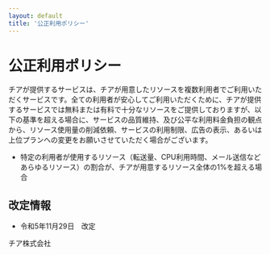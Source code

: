 ```yaml
---
layout: default
title: '公正利用ポリシー'
---
```


# 公正利用ポリシー
チアが提供するサービスは、チアが用意したリソースを複数利用者でご利用いただくサービスです。全ての利用者が安心してご利用いただくために、チアが提供するサービスでは無料または有料で十分なリソースをご提供しておりますが、以下の基準を超える場合に、サービスの品質維持、及び公平な利用料金負担の観点から、リソース使用量の削減依頼、サービスの利用制限、広告の表示、あるいは上位プランへの変更をお願いさせていただく場合がございます。

- 特定の利用者が使用するリソース（転送量、CPU利用時間、メール送信などあらゆるリソース）の割合が、チアが用意するリソース全体の1%を超える場合

## 改定情報
* 令和5年11月29日　改定

チア株式会社